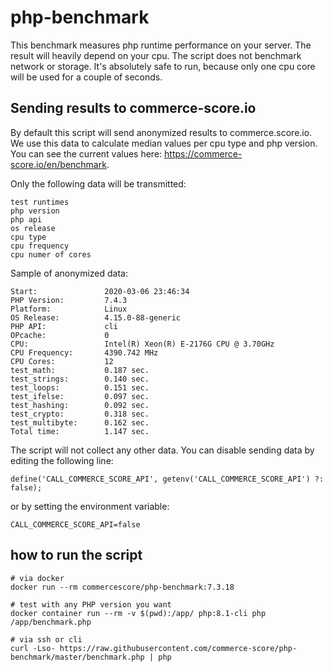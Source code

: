 # php-benchmark
This benchmark measures php runtime performance on your server. The result will heavily depend on your cpu. The script does not benchmark network or storage. It's absolutely safe to run, because only one cpu core will be used for a couple of seconds.

## Sending results to commerce-score.io
By default this script will send anonymized results to commerce.score.io. We use this data to calculate median values per cpu type and php version. You can see the current values here: https://commerce-score.io/en/benchmark.

Only the following data will be transmitted:
```
test runtimes
php version
php api
os release
cpu type
cpu frequency
cpu numer of cores
```
Sample of anonymized data:
```
Start:               2020-03-06 23:46:34
PHP Version:         7.4.3
Platform:            Linux
OS Release:          4.15.0-88-generic
PHP API:             cli
OPcache:             0
CPU:                 Intel(R) Xeon(R) E-2176G CPU @ 3.70GHz
CPU Frequency:       4390.742 MHz
CPU Cores:           12
test_math:           0.187 sec.
test_strings:        0.140 sec.
test_loops:          0.151 sec.
test_ifelse:         0.097 sec.
test_hashing:        0.092 sec.
test_crypto:         0.318 sec.
test_multibyte:      0.162 sec.
Total time:          1.147 sec.
```
The script will not collect any other data. You can disable sending data by editing the following line:
```
define('CALL_COMMERCE_SCORE_API', getenv('CALL_COMMERCE_SCORE_API') ?: false);
```
or by setting the environment variable:
```
CALL_COMMERCE_SCORE_API=false
```

## how to run the script
```
# via docker
docker run --rm commercescore/php-benchmark:7.3.18

# test with any PHP version you want
docker container run --rm -v $(pwd):/app/ php:8.1-cli php /app/benchmark.php

# via ssh or cli
curl -Lso- https://raw.githubusercontent.com/commerce-score/php-benchmark/master/benchmark.php | php
```